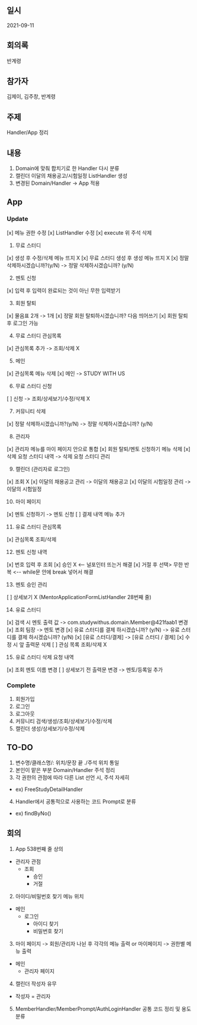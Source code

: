 ## 일시

2021-09-11

## 회의록

반계령

## 참가자

김제이, 김주창, 반계령

## 주제

Handler/App 정리

## 내용

1. Domain에 맞춰 합치기로 한 Handler 다시 분류
2. 캘린더 이달의 채용공고/시험일정 ListHandler 생성
3. 변경된 Domain/Handler -> App 적용

## App

### Update

[x] 메뉴 권한 수정
[x] ListHandler 수정
[x] execute 위 주석 삭제

1. 무료 스터디

[x] 생성 후 수정/삭제 메뉴 뜨지 X
[x] 무료 스터디 생성 후 생성 메뉴 뜨지 X
[x] 정말 삭제하시겠습니까?(y/N) -> 정말 삭제하시겠습니까? (y/N)

2. 멘토 신청

[x] 입력 후 입력이 완료되는 것이 아닌 무한 입력받기

3. 회원 탈퇴

[x] 물음표 2개 -> 1개
[x] 정말 회원 탈퇴하시겠습니까? 다음 띄어쓰기
[x] 회원 탈퇴 후 로그인 가능

4. 무료 스터디 관심목록

[x] 관심목록 추가 -> 조회/삭제 X

5. 메인

[x] 관심목록 메뉴 삭제
[x] 메인 -> STUDY WITH US

6. 무료 스터디 신청

[ ] 신청 -> 조회/상세보기/수정/삭제 X

7. 커뮤니티 삭제

[x] 정말 삭제하시겠습니까?(y/N) -> 정말 삭제하시겠습니까? (y/N)

8. 관리자

[x] 관리자 메뉴를 마이 페이지 안으로 통합
[x] 회원 탈퇴/멘토 신청하기 메뉴 삭제
[x] 삭제 요청 스터디 내역 -> 삭제 요청 스터디 관리

9. 캘린더 (관리자로 로그인)

[x] 조회 X
[x] 이달의 채용공고 관리 -> 이달의 채용공고
[x] 이달의 시험일정 관리 -> 이달의 시험일정

10. 마이 페이지

[x] 멘토 신청하기 -> 멘토 신청
[ ] 결제 내역 메뉴 추가

11. 유료 스터디 관심목록

[x] 관심목록 조회/삭제

12. 멘토 신청 내역

[x] 번호 입력 후 조회
[x] 승인 X <-- 널포인터 뜨는거 해결
[x] 거절 후 선택> 무한 반복 <-- while문 안에 break 넣어서 해결

13. 멘토 승인 관리

[ ] 상세보기 X (MentorApplicationFormListHandler 28번째 줄)

14. 유료 스터디

[x] 검색 시 멘토 출력 값 -> com.studywithus.domain.Member@421faab1 변경
[x] 조회 팀장 -> 멘토 변경
[x] 유료 스터디를 결제 하시겠습니까? (y/N) -> 유료 스터디를 결제 하시겠습니까? (y/N)
[x] [유료 스터디/결제] -> [유료 스터디 / 결제]
[x] 수정 시 앞 출력문 삭제
[ ] 관심 목록 조회/삭제 X

15. 유료 스터디 삭제 요청 내역

[x] 조회 멘토 이름 변경
[ ] 상세보기 전 출력문 변경 -> 멘토/등록일 추가

### Complete

1. 회원가입
2. 로그인
3. 로그아웃
4. 커뮤니티 검색/생성/조회/상세보기/수정/삭제
5. 캘린더 생성/상세보기/수정/삭제

## TO-DO

1. 변수명/클래스명/: 위치/문장 끝 ./주석 위치 통일
2. 본인이 맡은 부분 Domain/Handler 주석 정리
3. 각 권한의 관점에 따라 다른 List 선언 시, 주석 자세히

- ex) FreeStudyDetailHandler

4. Handler에서 공통적으로 사용하는 코드 Prompt로 분류

- ex) findByNo()

## 회의

1. App 538번째 줄 상의

- 관리자 관점
  - 조회
    - 승인
    - 거절

2. 아이디/비밀번호 찾기 메뉴 위치

- 메인
  - 로그인
    - 아이디 찾기
    - 비밀번호 찾기

3. 마이 페이지 -> 회원/관리자 나뉜 후 각각의 메뉴 출력 or 마이페이지 -> 권한별 메뉴 출력

- 메인
  - 관리자 페이지

4. 캘린더 작성자 유무

- 작성자 = 관리자

5. MemberHandler/MemberPrompt/AuthLoginHandler 공통 코드 정리 및 용도 분류
